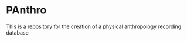 PAnthro
=======

This is a repository for the creation of a physical anthropology recording database
